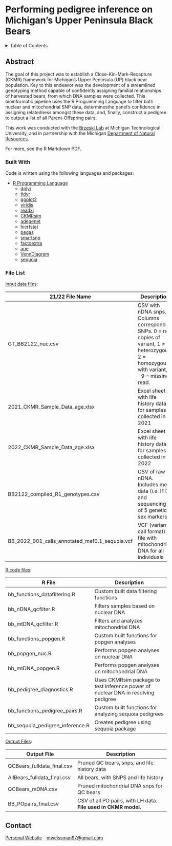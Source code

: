 # Performing pedigree inference on Michigan’s Upper Peninsula Black Bears

<!-- TABLE OF CONTENTS -->
<details>
  <summary>Table of Contents</summary>
  <ol>
    <li>
      <a href="#about-the-project">About This Project</a>
      <ul>
        <li><a href="#built-with">Built With</a></li>
        <li><a href="#files">File List</a></li>
      </ul>
    </li>
    <li><a href="#contact">Contact</a></li>
  </ol>
</details>

<!-- ABOUT THE PROJECT -->
## Abstract <a name="about-the-project"></a>
The goal of this project was to establish a Close-Kin-Mark-Recapture (CKMR) framework for Michigan’s Upper Peninsula (UP) black bear population. Key to this endeavor was the development of a streamlined genotyping method capable of confidently assigning familial relationships of harvested bears, from which DNA samples were collected. This bioinformatic pipeline uses the R Programming Language to filter both nuclear and mitochondrial SNP data, determinesthe panel’s confidence in assigning relatedness amongst these data, and, finally, construct a pedigree to output a list of all Parent-Offspring pairs.

This work was conducted with the [Brzeski Lab](https://www.mtu.edu/forest/about/faculty-staff/faculty/brzeski/) at Michigan Technological University, and in partnership with the Michigan [Department of Natural Resources](https://www.michigan.gov/dnr).

For more, see the R Markdown PDF.

### Built With <a name="built-with"></a>

Code is written using the following languages and packages:
* [R Programming Language](https://www.r-project.org/)
  * [dplyr](https://cran.r-project.org/web/packages/dplyr/index.html)
  * [tidyr](https://tidyr.tidyverse.org/)
  * [ggplot2](https://ggplot2.tidyverse.org/)
  * [viridis](https://github.com/eriqande/CKMRsim)
  * [readxl](https://readxl.tidyverse.org/)
  * [CKMRsim](https://github.com/eriqande/CKMRsim)
  * [adegenet](https://cran.r-project.org/web/packages/adegenet/index.html)
  * [hierfstat](https://cran.r-project.org/web/packages/hierfstat/index.html)
  * [pegas](https://cran.r-project.org/web/packages/pegas/index.html)
  * [smartsnp](https://cran.r-project.org/web/packages/smartsnp/index.html)
  * [factoextra](https://cran.r-project.org/web/packages/factoextra/index.html)
  * [ape](https://cran.r-project.org/web/packages/ape/index.html)
  * [VennDiagram](https://cran.r-project.org/web/packages/VennDiagram/index.html)
  * [sequoia](https://cran.r-project.org/web/packages/sequoia/index.html)

### File List <a name="files"></a>

[Input data files](https://github.com/mweissman97/MI_bear_pedigree/tree/100185359ba796c4bf1fad4b714d74868d14afa2/input_data_files):

| 21/22 File Name                                | Description                                                                                                                                 |
|----------------------------------------|--------------------------------|
| GT_BB2122_nuc.csv                              | CSV with nDNA snps. Columns correspond to SNPs. 0 = no copies of variant, 1 = heterozygous, 2 = homozygous with variant, -9 = missing read. |
| 2021_CKMR_Sample_Data_age.xlsx                 | Excel sheet with life history data for samples collected in 2021                                                                            |
| 2022_CKMR_Sample_Data_age.xlsx                 | Excel sheet with life history data for samples collected in 2022                                                                            |
| BB2122_compiled_R1_genotypes.csv               | CSV of raw nDNA. Includes meta data (i.e. IFI) and sequencing of 5 genetic sex markers                                                      |
| BB_2022_001_calls_annotated_maf0.1_sequoia.vcf | VCF (variant call format) file with mitochondrial DNA for all individuals                                                                   |

[R code files](https://github.com/mweissman97/MI_bear_pedigree/tree/100185359ba796c4bf1fad4b714d74868d14afa2/r_code_files):

| R File                          | Description                                                                              |
|------------------------------------|------------------------------------|
| bb_functions_datafiltering.R    | Custom built data filtering functions                                                    |
| bb_nDNA_qcfilter.R              | Filters samples based on nuclear DNA                                                     |
| bb_mtDNA_qcfilter.R             | Filters and analyzes mitochondrial DNA                                                   |
| bb_functions_popgen.R           | Custom built functions for popgen analyses                                               |
| bb_popgen_nuc.R                 | Performs popgen analyses on nuclear DNA                                                  |
| bb_mtDNA_popgen.R               | Performs popgen analyses on mitochondrial DNA                                            |
| bb_pedigree_diagnostics.R       | Uses CKMRsim package to test inference power of nuclear DNA in resolving pedigree        |
| bb_functions_pedigree_pairs.R   | Custom built functions for analyzing sequoia pedigrees                                   |
| bb_sequoia_pedigree_inference.R | Creates pedigree using sequoia package                                                   |

[Output Files](https://github.com/mweissman97/MI_bear_pedigree/tree/100185359ba796c4bf1fad4b714d74868d14afa2/output_files):

| Output File                 | Description                                                                                                          |
|------------------------------------|------------------------------------|
| QCBears_fulldata_final.csv  | Pruned QC bears, snps, and life history data                                                                         |
| AllBears_fulldata_final.csv | All bears, with SNPS and life history                                                                                |
| QCBears_mDNA.csv            | Pruned mitochondrial DNA snps for QC bears                                                                           |
| BB_POpairs_final.csv        | CSV of all PO pairs, with LH data. **File used in CKMR model.**                                                      |

<!-- CONTACT -->
## Contact <a name="contact"></a>

[Personal Website](https://sciencemaya.com) - mweissman97@gmail.com
